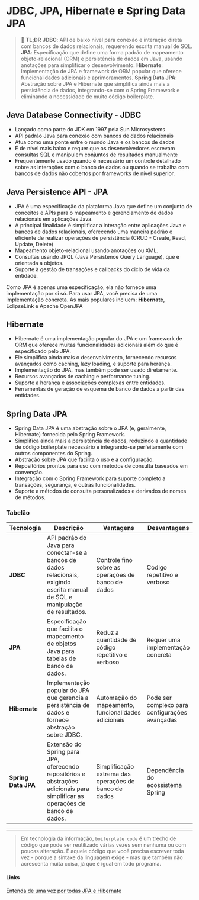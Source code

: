 # JDBC, JPA, Hibernate e Spring Data JPA

> 📝 **TL;DR** 
**JDBC**: API de baixo nível para conexão e interação direta com bancos de dados relacionais, requerendo escrita manual de SQL.
**JPA**: Especificação que define uma forma padrão de mapeamento objeto-relacional (ORM) e persistência de dados em Java, usando anotações para simplificar o desenvolvimento.
**Hibernate**: Implementação de JPA e framework de ORM popular que oferece funcionalidades adicionais e aprimoramentos.
**Spring Data JPA**: Abstração sobre JPA e Hibernate que simplifica ainda mais a persistência de dados, integrando-se com o Spring Framework e eliminando a necessidade de muito código boilerplate.

## Java Database Connectivity - JDBC
- Lançado como parte do JDK em 1997 pela Sun Microsystems
- API padrão Java para conexão com bancos de dados relacionais
- Atua como uma ponte entre o mundo Java e os bancos de dados
- É de nível mais baixo e requer que os desenvolvedores escrevam consultas SQL e manipulem conjuntos de resultados manualmente
- Frequentemente usado quando é necessário um controle detalhado sobre as interações com o banco de dados ou quando se trabalha com bancos de dados não cobertos por frameworks de nível superior.

## Java Persistence API - JPA
- JPA é uma especificação da plataforma Java que define um conjunto de conceitos e APIs para o mapeamento e gerenciamento de dados relacionais em aplicações Java. 
- A principal finalidade é simplificar a interação entre aplicações Java e bancos de dados relacionais, oferecendo uma maneira padrão e eficiente de realizar operações de persistência (CRUD - Create, Read, Update, Delete)
- Mapeamento objeto-relacional usando anotações ou XML.
- Consultas usando JPQL (Java Persistence Query Language), que é orientada a objetos.
- Suporte à gestão de transações e callbacks do ciclo de vida da entidade.

Como JPA é apenas uma especificação, ela não fornece uma implementação por si só. Para usar JPA, você precisa de uma implementação concreta. As mais populares incluem: **Hibernate**, EclipseLink e Apache OpenJPA

## Hibernate
- Hibernate é uma implementação popular do JPA e um framework de ORM que oferece muitas funcionalidades adicionais além do que é especificado pelo JPA. 
- Ele simplifica ainda mais o desenvolvimento, fornecendo recursos avançados como caching, lazy loading, e suporte para herança.
- Implementação do JPA, mas também pode ser usado diretamente.
- Recursos avançados de caching e performance tuning.
- Suporte a herança e associações complexas entre entidades.
- Ferramentas de geração de esquema de banco de dados a partir das entidades.

## Spring Data JPA
- Spring Data JPA é uma abstração sobre o JPA (e, geralmente, Hibernate) fornecida pelo Spring Framework. 
- Simplifica ainda mais a persistência de dados, reduzindo a quantidade de código boilerplate necessário e integrando-se perfeitamente com outros componentes do Spring.
- Abstração sobre JPA que facilita o uso e a configuração.
- Repositórios prontos para uso com métodos de consulta baseados em convenção.
- Integração com o Spring Framework para suporte completo a transações, segurança, e outras funcionalidades.
- Suporte a métodos de consulta personalizados e derivados de nomes de métodos.

### Tabelão

| Tecnologia           | Descrição                                                                                                                                                         | Vantagens                                                   | Desvantagens                                             |
|----------------------|-------------------------------------------------------------------------------------------------------------------------------------------------------------------|-------------------------------------------------------------|----------------------------------------------------------|
| **JDBC**             | API padrão do Java para conectar-se a bancos de dados relacionais, exigindo escrita manual de SQL e manipulação de resultados.                                      | Controle fino sobre as operações de banco de dados          | Código repetitivo e verboso                              |
| **JPA**              | Especificação que facilita o mapeamento de objetos Java para tabelas de banco de dados.                                                                             | Reduz a quantidade de código repetitivo e verboso           | Requer uma implementação concreta                        |
| **Hibernate**        | Implementação popular do JPA que gerencia a persistência de dados e fornece abstração sobre JDBC.                                                                   | Automação do mapeamento, funcionalidades adicionais         | Pode ser complexo para configurações avançadas           |
| **Spring Data JPA**  | Extensão do Spring para JPA, oferecendo repositórios e abstrações adicionais para simplificar as operações de banco de dados.                                       | Simplificação extrema das operações de banco de dados       | Dependência do ecossistema Spring                        |





---

> Em tecnologia da informação, `boilerplate code` é um trecho de código que pode ser reutilizado várias vezes sem nenhuma ou com poucas alteração. É aquele código que você precisa escrever toda vez - porque a sintaxe da linguagem exige - mas que também não acrescenta muita coisa, já que é igual em todo programa.

#### Links

[Entenda de uma vez por todas JPA e Hibernate](https://medium.com/@duduxss3/entenda-de-uma-vez-por-todas-jpa-e-hibernate-e2a1237161a9)
